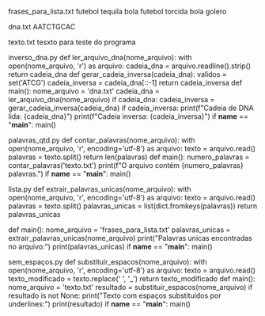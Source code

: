 
frases_para_lista.txt futebol tequila bola futebol torcida bola golero

dna.txt AATCTGCAC

texto.txt tesxto para teste do programa


inverso_dna.py
def ler_arquivo_dna(nome_arquivo):
        with open(nome_arquivo, 'r') as arquivo:
            cadeia_dna = arquivo.readline().strip()
            return cadeia_dna
def gerar_cadeia_inversa(cadeia_dna):
    validos = set('ATCG')
    cadeia_inversa = cadeia_dna[::-1]
    return cadeia_inversa
def main():
    nome_arquivo = 'dna.txt'
    cadeia_dna = ler_arquivo_dna(nome_arquivo)
    if cadeia_dna:
        cadeia_inversa = gerar_cadeia_inversa(cadeia_dna)
        if cadeia_inversa:
            print(f"Cadeia de DNA lida: {cadeia_dna}")
            print(f"Cadeia inversa: {cadeia_inversa}")
if __name__ == "__main__":
    main()


    
    
    
    
palavras_qtd.py
    def contar_palavras(nome_arquivo):
        with open(nome_arquivo, 'r', encoding='utf-8') as arquivo:
            texto = arquivo.read()
            palavras = texto.split()
            return len(palavras)
def main():
    numero_palavras = contar_palavras('texto.txt')
    print(f"O arquivo contém {numero_palavras} palavras.")
if __name__ == "__main__":
    main()






lista.py
def extrair_palavras_unicas(nome_arquivo):
    with open(nome_arquivo, 'r', encoding='utf-8') as arquivo:
        texto = arquivo.read()
        palavras = texto.split()
        palavras_unicas = list(dict.fromkeys(palavras))
        return palavras_unicas

def main():
    nome_arquivo = 'frases_para_lista.txt'
    palavras_unicas = extrair_palavras_unicas(nome_arquivo)
    print("Palavras unicas encontradas no arquivo:")
    print(palavras_unicas)
if __name__ == "__main__":
    main()








sem_espaços.py
def substituir_espacos(nome_arquivo):
        with open(nome_arquivo, 'r', encoding='utf-8') as arquivo:
            texto = arquivo.read()
            texto_modificado = texto.replace(' ', '_')
            return texto_modificado
def main():
    nome_arquivo = 'texto.txt'
    resultado = substituir_espacos(nome_arquivo)
    if resultado is not None:
        print("Texto com espaços substituídos por underlines:")
        print(resultado)
if __name__ == "__main__":
    main()
